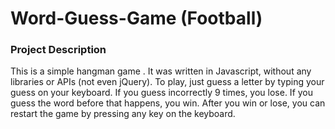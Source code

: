 # Word-Guess-Game (Football)

<h3>Project Description</h3>

<p>This is a simple hangman game . It was written in Javascript, without any libraries or APIs (not even jQuery). To play, just guess a letter by typing your guess on your keyboard. If you guess incorrectly 9 times, you lose. If you guess the word before that happens, you win. After you win or lose, you can restart the game by pressing any key on the keyboard.</p>
